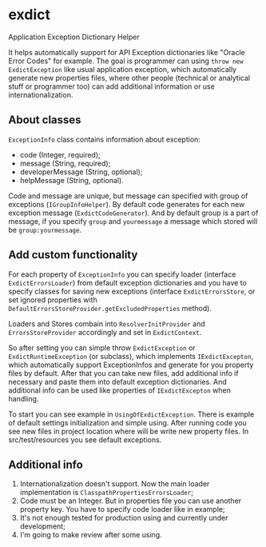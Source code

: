 # exdict
Application Exception Dictionary Helper

It helps automatically support for API Exception dictionaries like "Oracle Error Codes" for example.
The goal is programmer can using <code>throw new ExdictException</code> like usual application exception, which automatically generate new properties files, where other people (technical or analytical stuff or programmer too) can add additional information or use internationalization.

## About classes

<code>ExceptionInfo</code> class contains information about exception:
* code (Integer, required);
* message (String, required);
* developerMessage (String, optional);
* helpMessage (String, optional).

Code and message are unique, but message can specified with group of exceptions (<code>IGroupInfoHelper</code>).
By default code generates for each new exception message (<code>ExdictCodeGenerator</code>).
And by default group is a part of message, if you specify <code>group</code> and <code>yourmessage</code> a message which stored will be <code>group:yourmessage</code>.

## Add custom functionality

For each property of <code>ExceptionInfo</code> you can specify loader (interface <code>ExdictErrorsLoader</code>) from default exception dictionaries and you have to specify classes for saving new exceptions (interface <code>ExdictErrorsStore</code>, or set ignored properties with <code>DefaultErrorsStoreProvider.getExcludedProperties</code> method). 

Loaders and Stores combain into <code>ResolverInitProvider</code> and <code>ErrorsStoreProvider</code> accordingly and set in <code>ExdictContext</code>.

So after setting you can simple throw <code>ExdictException</code> or <code>ExdictRuntimeException</code> (or subclass), which implements <code>IExdictExcepton</code>, which automatically support ExceptionInfos and generate for you property files by default. After that you can take new files, add additional info if necessary and paste them into default exception dictionaries. And additional info can be used like properties of <code>IExdictExcepton</code> when handling.

To start you can see example in <code>UsingOfExdictException</code>. There is example of default settings initialization and simple using.
After running code you see new files in project location where will be write new property files. In src/test/resources you see default exceptions.

## Additional info

1. Internationalization doesn't support. Now the main loader implementation is <code>ClasspathPropertiesErrorsLoader</code>;
2. Code must be an Integer. But in properties file you can use another property key. You have to specify code loader like in example;
3. It's not enough tested for production using and currently under development;
4. I'm going to make review after some using.